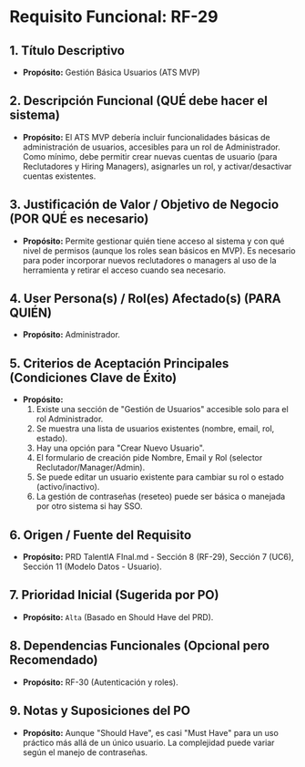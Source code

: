 # Requisito Funcional: RF-29

## 1. Título Descriptivo
* **Propósito:** Gestión Básica Usuarios (ATS MVP)

## 2. Descripción Funcional (QUÉ debe hacer el sistema)
* **Propósito:** El ATS MVP debería incluir funcionalidades básicas de administración de usuarios, accesibles para un rol de Administrador. Como mínimo, debe permitir crear nuevas cuentas de usuario (para Reclutadores y Hiring Managers), asignarles un rol, y activar/desactivar cuentas existentes.

## 3. Justificación de Valor / Objetivo de Negocio (POR QUÉ es necesario)
* **Propósito:** Permite gestionar quién tiene acceso al sistema y con qué nivel de permisos (aunque los roles sean básicos en MVP). Es necesario para poder incorporar nuevos reclutadores o managers al uso de la herramienta y retirar el acceso cuando sea necesario.

## 4. User Persona(s) / Rol(es) Afectado(s) (PARA QUIÉN)
* **Propósito:** Administrador.

## 5. Criterios de Aceptación Principales (Condiciones Clave de Éxito)
* **Propósito:**
    1.  Existe una sección de "Gestión de Usuarios" accesible solo para el rol Administrador.
    2.  Se muestra una lista de usuarios existentes (nombre, email, rol, estado).
    3.  Hay una opción para "Crear Nuevo Usuario".
    4.  El formulario de creación pide Nombre, Email y Rol (selector Reclutador/Manager/Admin).
    5.  Se puede editar un usuario existente para cambiar su rol o estado (activo/inactivo).
    6.  La gestión de contraseñas (reseteo) puede ser básica o manejada por otro sistema si hay SSO.

## 6. Origen / Fuente del Requisito
* **Propósito:** PRD TalentIA FInal.md - Sección 8 (RF-29), Sección 7 (UC6), Sección 11 (Modelo Datos - Usuario).

## 7. Prioridad Inicial (Sugerida por PO)
* **Propósito:** `Alta` (Basado en Should Have del PRD).

## 8. Dependencias Funcionales (Opcional pero Recomendado)
* **Propósito:** RF-30 (Autenticación y roles).

## 9. Notas y Suposiciones del PO
* **Propósito:** Aunque "Should Have", es casi "Must Have" para un uso práctico más allá de un único usuario. La complejidad puede variar según el manejo de contraseñas.